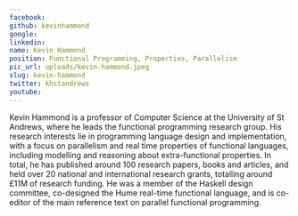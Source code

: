 ```yaml
---
facebook: 
github: kevinhammond
google: 
linkedin: 
name: Kevin Hammond
position: Functional Programming, Properties, Parallelism
pic_url: uploads/kevin-hammond.jpeg
slug: kevin-hammond
twitter: khstandrews
youtube: 
---
```

<p>Kevin Hammond is a professor of Computer Science at the University of St Andrews, where he leads the functional programming research group. His research interests lie in programming language design and implementation, with a focus on parallelism and real time properties of functional languages, including modelling and reasoning about extra-functional properties. In total, he has published around 100 research papers, books and articles, and held over 20 national and international research grants, totalling around &pound;11M of research funding. He was a member of the Haskell design committee, co-designed the Hume real-time functional language, and is co-editor of the main reference text on parallel functional programming.</p>
